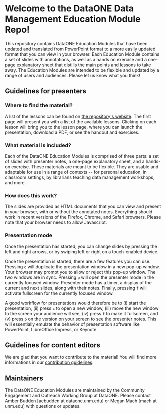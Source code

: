 # Welcome to the DataONE Data Management Education Module Repo!

This repository contains DataONE Education Modules that have been updated and
translated from PowerPoint format to a more easily updated format that you can
view in your browser. Each Education Module contains a set of slides with
annotations, as well as a hands on exercise and a one-page explanatory sheet
that distills the main points and lessons to take away. The Education Modules
are intended to be flexible and updated by a range of users and audiences.
Please let us know what you think!

## Guidelines for presenters

### Where to find the material?

A list of the lessons can be found on [the repository's website][website]. The
first page will present you with a list of the available lessons. Clicking on
each lesson will bring you to the lesson page, where you can launch the
presentation, download a PDF, or see the handout and exercises.

[website]: https://dataoneorg.github.io/Education/ "Homepage for the DataONE lessons"

### What material is included?

Each of the DataONE Education Modules is comprised of three parts: a set of
slides with presenter notes, a one-page explanatory sheet, and a hands-on
exercise. These materials are meant to be flexible. They are usable and
adaptable for use in a range of contexts -- for personal education, in classroom
settings, by librarians teaching data management workshops, and more.

### How does this work?

The slides are provided as HTML documents that you can view and present in your
browser, with or without the annotated notes. Everything should work in recent
versions of the Firefox, Chrome, and Safari browsers. Please note that your
browser needs to allow Javascript.

### Presentation mode

Once the presentation has started, you can change slides by pressing the left
and right arrows, or by swiping left or right on a touch-enabled device.

Once the presentation is started, there are a few features you can use. Pressing
`c` will duplicate the presentation window in a new pop-up window. Your browser
may prompt you to allow or reject this pop-up window. The two windows are in
sync. Pressing `p` will open the presenter mode in the currently focused window.
Presenter mode has a timer, a display of the current and next slides, along with
their notes. Finally, pressing `f` will activate fullscreen for the currently
focused window.

A good workflow for presentations would therefore be to (i) start the
presentation, (ii) press `c` to open a new window, (iii) move the new window to
the screen your audience will see, (iv) press `f` to make it fullscreen, and (v)
press `p` on the version on your screen to see the presenter notes. This will
essentially emulate the behavior of presentation software like PowerPoint,
LibreOffice Impress, or Keynote.

## Guidelines for content editors

We are glad that you want to contribute to the material! You will find more
informations in our [contribution guidelines][CONTRIB].

[CONTRIB]: CONTRIBUTING.md "Contribution guidelines"

## Maintainers

The DataONE Education Modules are maintained by the Community Engagement and Outreach Working Group at DataONE. Please contact Amber Budden [aebudden at dataone.unm.edu] or Megan Mach [mach at unm.edu] with questions or updates.
<!-- TODO -->
